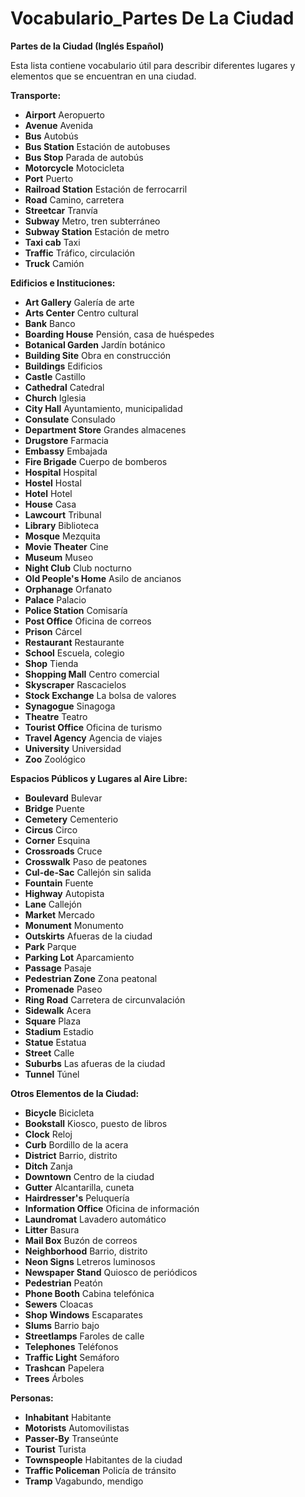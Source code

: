 # Vocabulario_Partes De La Ciudad



**Partes de la Ciudad (Inglés    Español)**

Esta lista contiene vocabulario útil para describir diferentes lugares y elementos que se encuentran en una ciudad.

**Transporte:**

*   **Airport**    Aeropuerto
*   **Avenue**    Avenida
*   **Bus**    Autobús
*   **Bus Station**    Estación de autobuses
*   **Bus Stop**    Parada de autobús
*   **Motorcycle**    Motocicleta
*   **Port**    Puerto
*   **Railroad Station**    Estación de ferrocarril
*   **Road**    Camino, carretera
*   **Streetcar**    Tranvía
*   **Subway**    Metro, tren subterráneo
*   **Subway Station**    Estación de metro
*   **Taxi cab**    Taxi
*   **Traffic**    Tráfico, circulación
*   **Truck**    Camión

**Edificios e Instituciones:**

*   **Art Gallery**    Galería de arte
*   **Arts Center**    Centro cultural
*   **Bank**    Banco
*   **Boarding House**    Pensión, casa de huéspedes
*   **Botanical Garden**    Jardín botánico
*   **Building Site**    Obra en construcción
*   **Buildings**    Edificios
*   **Castle**    Castillo
*   **Cathedral**    Catedral
*   **Church**    Iglesia
*   **City Hall**    Ayuntamiento, municipalidad
*   **Consulate**    Consulado
*   **Department Store**    Grandes almacenes
*   **Drugstore**    Farmacia
*   **Embassy**    Embajada
*   **Fire Brigade**    Cuerpo de bomberos
*   **Hospital**    Hospital
*   **Hostel**    Hostal
*   **Hotel**    Hotel
*   **House**    Casa
*   **Lawcourt**    Tribunal
*   **Library**    Biblioteca
*   **Mosque**    Mezquita
*   **Movie Theater**    Cine
*   **Museum**    Museo
*   **Night Club**    Club nocturno
*   **Old People's Home**    Asilo de ancianos
*   **Orphanage**    Orfanato
*   **Palace**    Palacio
*   **Police Station**    Comisaría
*   **Post Office**    Oficina de correos
*   **Prison**    Cárcel
*   **Restaurant**    Restaurante
*   **School**    Escuela, colegio
*   **Shop**    Tienda
*   **Shopping Mall**    Centro comercial
*   **Skyscraper**    Rascacielos
*   **Stock Exchange**    La bolsa de valores
*   **Synagogue**    Sinagoga
*   **Theatre**    Teatro
*   **Tourist Office**    Oficina de turismo
*   **Travel Agency**    Agencia de viajes
*   **University**    Universidad
*   **Zoo**    Zoológico

**Espacios Públicos y Lugares al Aire Libre:**

*   **Boulevard**    Bulevar
*   **Bridge**    Puente
*   **Cemetery**    Cementerio
*   **Circus**    Circo
*   **Corner**    Esquina
*   **Crossroads**    Cruce
*   **Crosswalk**    Paso de peatones
*   **Cul-de-Sac**    Callejón sin salida
*   **Fountain**    Fuente
*   **Highway**    Autopista
*   **Lane**    Callejón
*   **Market**    Mercado
*   **Monument**    Monumento
*   **Outskirts**    Afueras de la ciudad
*   **Park**    Parque
*   **Parking Lot**    Aparcamiento
*   **Passage**    Pasaje
*   **Pedestrian Zone**    Zona peatonal
*   **Promenade**    Paseo
*   **Ring Road**    Carretera de circunvalación
*   **Sidewalk**    Acera
*   **Square**    Plaza
*   **Stadium**    Estadio
*   **Statue**    Estatua
*   **Street**    Calle
*   **Suburbs**    Las afueras de la ciudad
*   **Tunnel**    Túnel

**Otros Elementos de la Ciudad:**

*   **Bicycle**    Bicicleta
*   **Bookstall**    Kiosco, puesto de libros
*   **Clock**    Reloj
*   **Curb**    Bordillo de la acera
*   **District**    Barrio, distrito
*   **Ditch**    Zanja
*   **Downtown**    Centro de la ciudad
*   **Gutter**    Alcantarilla, cuneta
*   **Hairdresser's**    Peluquería
*   **Information Office**    Oficina de información
*   **Laundromat**    Lavadero automático
*   **Litter**    Basura
*   **Mail Box**    Buzón de correos
*   **Neighborhood**    Barrio, distrito
*   **Neon Signs**    Letreros luminosos
*   **Newspaper Stand**    Quiosco de periódicos
*   **Pedestrian**    Peatón
*   **Phone Booth**    Cabina telefónica
*   **Sewers**    Cloacas
*   **Shop Windows**    Escaparates
*   **Slums**    Barrio bajo
*   **Streetlamps**    Faroles de calle
*   **Telephones**    Teléfonos
*   **Traffic Light**    Semáforo
*   **Trashcan**    Papelera
*   **Trees**    Árboles

**Personas:**

*   **Inhabitant**    Habitante
*   **Motorists**    Automovilistas
*   **Passer-By**    Transeúnte
*   **Tourist**    Turista
*   **Townspeople**    Habitantes de la ciudad
*   **Traffic Policeman**    Policía de tránsito
*   **Tramp**    Vagabundo, mendigo

